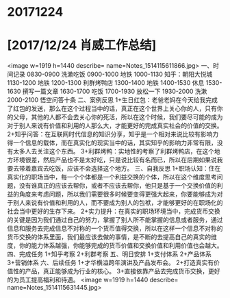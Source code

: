 # 20171224

# [2017/12/24 肖威工作总结]
<image w=1919 h=1440 describe= name=Notes_1514115611866.jpg>
一、时间记录
0830-0900 洗漱吃饭
0900-1000 地铁
1000-1130 知乎：朝阳大悦城
1130-1200 地铁
1200-1300 利群烤鸭店
1300-1400 地铁
1400-1530 休息
1530-1630 撰写一篇文章
1630-1700 吃饭
1700-1930 放松一下
1930-2000 洗漱
2000-2100 悟空问答十条
二、案例反思
1+生日红包：老爸老妈在今天给我完成了红包的发送，那么在这个过程当中的话，真正在这个世界上关心你的人，只有你的父母，其他的人都不会去关心你的死活，所以在这个时候，我们要尽可能的成为对于别人来说有价值和利用的人那么大，才能更好的完成真实社会的价值的交换。
2+知乎问答：在互联网时代信息的知识分享，知乎是一个相对来说比较有影响力得一个信息的载体，而在真实化的现实当中的话，其实知乎的影响力非常有限，没有太多人去关注这个东西。
3+利群烤鸭：实地性的考察了利群烤鸭店，在这个地方环境很差，然后产品也不是太好吃，只是说比较有名而已，所以在后期如果说我要去带着嘉宾去吃饭，应该不会选择这个地方。
三、自我反思
1+职场认知：住在真实化的职场当中，每一个个体都是一个利益交换的个体，所以在这个维度思考问题，没有谁真正的应该去帮你，或者不应该去帮你，他只是基于一个交换价值的利益的角度来考虑问题，所以我们需要很多时候要变得更强大起来，你要能够成为对于别人来说有价值和利用的人，而不要成为别人的包袱，才能够更好的在职场化的社会当中更好的生存下来。
2+实力提升：在真实的职场环境当中，完成货币交换的关键是因为我们通过自己的努力，掌握了别人所不能掌握的信息或者服务，通过信息和服务去完成信息不对称的一个货币值得交换，所以在这样一个信息不对称的货币交换的体系里面，我们最应该去做的事情，是不断的去提高自己的真实的维度，你的能力体系越强，你能够完成的货币价值和交换价值和利用价值也会越大。
四、完成任务
1+知乎考察
2+利群考察
五、明日安排
1+支付体系
2+产品体系
3+营销体系
六、后续任务
1+才华横溢跨年演讲及产品发布会。
2+打造真实有价值性的产品，真正能够成为行业的核心。
3+直接依靠产品去完成货币交换，更好的为员工提高福利和待遇。
<image w=1919 h=1440 describe= name=Notes_1514115631445.jpg>
